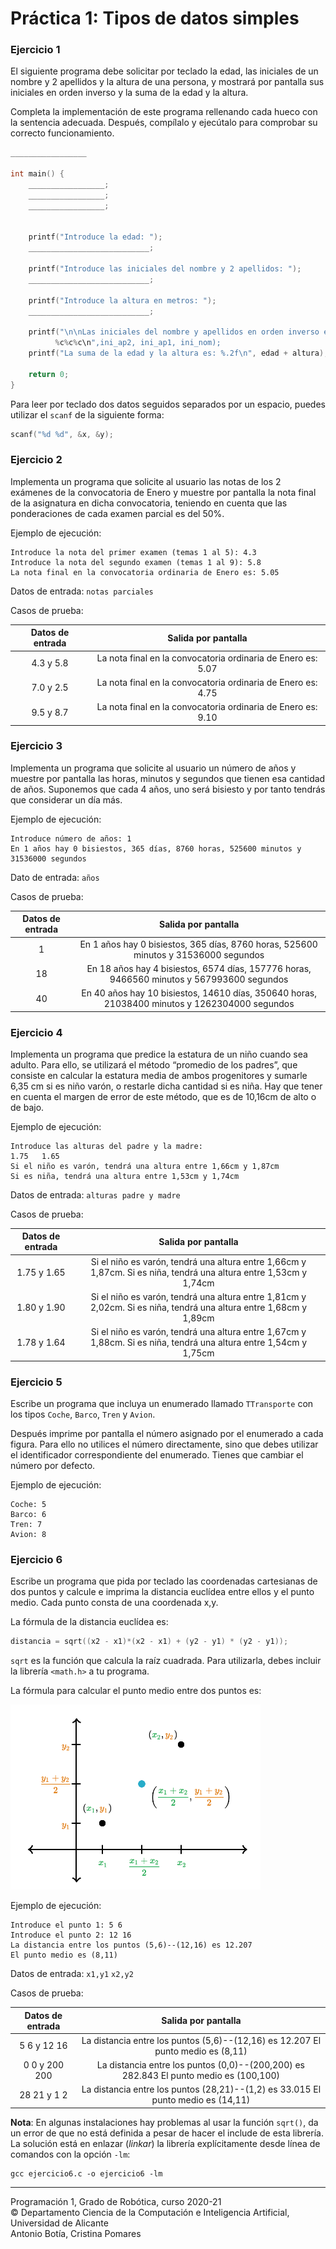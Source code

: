 # Práctica 1: Tipos de datos simples

### Ejercicio 1 ###

El siguiente programa debe solicitar por teclado la edad, las iniciales de un nombre y 2 apellidos y la altura de una persona, y mostrará por pantalla sus iniciales en orden inverso y la suma de la edad y la altura.

Completa la implementación de este programa rellenando cada hueco con la sentencia adecuada. Después, compílalo y ejecútalo para comprobar su correcto funcionamiento.

~~~c
_________________

int main() {
    _________________;
    _________________;
    _________________;


    printf("Introduce la edad: ");
    ___________________________;

    printf("Introduce las iniciales del nombre y 2 apellidos: ");
    ___________________________;

    printf("Introduce la altura en metros: ");
    ___________________________;

    printf("\n\nLas iniciales del nombre y apellidos en orden inverso es:
          %c%c%c\n",ini_ap2, ini_ap1, ini_nom);
    printf("La suma de la edad y la altura es: %.2f\n", edad + altura);

    return 0;
}
~~~

Para leer por teclado dos datos seguidos separados por un espacio, puedes utilizar el `scanf` de la siguiente forma:

~~~c
scanf("%d %d", &x, &y);
~~~

### Ejercicio 2 ###

Implementa un programa que solicite al usuario las notas de los 2 exámenes de la convocatoria de Enero y muestre por pantalla la nota final de la asignatura en dicha convocatoria, teniendo en cuenta que las ponderaciones de cada examen parcial es del 50%.


Ejemplo de ejecución:

~~~text
Introduce la nota del primer examen (temas 1 al 5): 4.3
Introduce la nota del segundo examen (temas 1 al 9): 5.8
La nota final en la convocatoria ordinaria de Enero es: 5.05
~~~

Datos de entrada: `notas parciales`

Casos de prueba:

| Datos de entrada | Salida por pantalla |      
|:----------------:|:-------------------:|
| 4.3 y 5.8       | La nota final en la convocatoria ordinaria de Enero es: 5.07              |
| 7.0 y 2.5            | La nota final en la convocatoria ordinaria de Enero es: 4.75              |   
| 9.5 y 8.7            | La nota final en la convocatoria ordinaria de Enero es: 9.10              |    


### Ejercicio 3 ###

Implementa un programa que solicite al usuario un número de años y muestre por pantalla las horas, minutos y segundos que tienen esa cantidad de años. Suponemos que cada 4 años, uno será bisiesto y por tanto tendrás que considerar un día más.


Ejemplo de ejecución:

~~~text
Introduce número de años: 1
En 1 años hay 0 bisiestos, 365 días, 8760 horas, 525600 minutos y 31536000 segundos
~~~

Dato de entrada: `años`

Casos de prueba:

| Datos de entrada | Salida por pantalla |      
|:----------------:|:-------------------:|
|1                 | En 1 años hay 0 bisiestos, 365 días, 8760 horas, 525600 minutos y 31536000 segundos           |
| 18               | En 18 años hay 4 bisiestos, 6574 días, 157776 horas, 9466560 minutos y 567993600 segundos    |
| 40              | En 40 años hay 10 bisiestos, 14610 días, 350640 horas, 21038400 minutos y 1262304000 segundos   |

### Ejercicio 4 ###

Implementa un programa que predice la estatura de un niño cuando sea adulto. Para ello, se utilizará el método “promedio de los padres”, que consiste en calcular la estatura media de ambos progenitores y sumarle 6,35 cm si es niño varón, o restarle dicha cantidad si es niña.
Hay que tener en cuenta el margen de error de este método, que es de 10,16cm de alto o de bajo.


Ejemplo de ejecución:

~~~text
Introduce las alturas del padre y la madre:
1.75   1.65
Si el niño es varón, tendrá una altura entre 1,66cm y 1,87cm
Si es niña, tendrá una altura entre 1,53cm y 1,74cm
~~~

Datos de entrada: `alturas padre y madre`

Casos de prueba:

| Datos de entrada | Salida por pantalla |      
|:----------------:|:-------------------:|
|  1.75 y 1.65   | Si el niño es varón, tendrá una altura entre 1,66cm y 1,87cm. Si es niña, tendrá una altura entre 1,53cm y 1,74cm |
|  1.80 y 1.90   | Si el niño es varón, tendrá una altura entre 1,81cm y 2,02cm. Si es niña, tendrá una altura entre 1,68cm y 1,89cm |   
|  1.78 y 1.64   | Si el niño es varón, tendrá una altura entre 1,67cm y 1,88cm. Si es niña, tendrá una altura entre 1,54cm y 1,75cm |  

### Ejercicio 5 ###

Escribe un programa que incluya un enumerado llamado `TTransporte` con los tipos `Coche`, `Barco`, `Tren` y `Avion`.

Después imprime por pantalla el número asignado por el enumerado a cada figura. Para ello no utilices el número directamente, sino que debes utilizar el identificador correspondiente del enumerado.
Tienes que cambiar el número por defecto.

Ejemplo de ejecución:

~~~text
Coche: 5
Barco: 6
Tren: 7
Avion: 8
~~~

### Ejercicio 6 ###

Escribe un programa que pida por teclado las coordenadas cartesianas de dos puntos y calcule e imprima la distancia euclídea entre ellos y el punto medio. Cada punto consta de una coordenada x,y.

La fórmula de la distancia euclídea es:

~~~c
distancia = sqrt((x2 - x1)*(x2 - x1) + (y2 - y1) * (y2 - y1));
~~~

`sqrt` es la función que calcula la raíz cuadrada. Para utilizarla, debes incluir la librería `<math.h>` a tu programa.

La fórmula para calcular el punto medio entre dos puntos es:

<img src="imagenes/punto_medio.png" width="400px"/>

Ejemplo de ejecución:

~~~text
Introduce el punto 1: 5 6
Introduce el punto 2: 12 16
La distancia entre los puntos (5,6)--(12,16) es 12.207
El punto medio es (8,11)
~~~

Datos de entrada: `x1,y1` `x2,y2`

Casos de prueba:

| Datos de entrada | Salida por pantalla |      
|:----------------:|:-------------------:|
| 5 6 y 12 16      | La distancia entre los puntos (5,6)--(12,16) es 12.207 El punto medio es (8,11)   |
| 0 0 y 200 200      | La distancia entre los puntos (0,0)--(200,200) es 282.843 El punto medio es (100,100) |   
| 28 21 y 1 2      | La distancia entre los puntos (28,21)--(1,2) es 33.015 El punto medio es (14,11)  |

**Nota**:
En algunas instalaciones hay problemas al usar la función `sqrt()`, da un error de que no está definida a pesar de hacer el include de esta librería. La solución está en enlazar (*linkar*)  la librería explícitamente desde línea de comandos con la opción `-lm`:

~~~texto
gcc ejercicio6.c -o ejercicio6 -lm
~~~

----

Programación 1, Grado de Robótica, curso 2020-21  
© Departamento Ciencia de la Computación e Inteligencia Artificial, Universidad de Alicante  
Antonio Botía, Cristina Pomares
